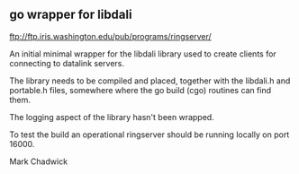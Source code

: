 ## go wrapper for libdali ##

ftp://ftp.iris.washington.edu/pub/programs/ringserver/

An initial minimal wrapper for the libdali library used
to create clients for connecting to datalink servers.

The library needs to be compiled and placed, together with
the libdali.h and portable.h files, somewhere where
the go build (cgo) routines can find them.

The logging aspect of the library hasn't been wrapped.

To test the build an operational ringserver should be
running locally on port 16000.

Mark Chadwick
